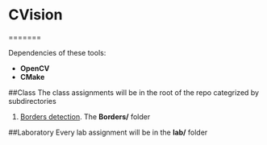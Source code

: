 # CVision
=======

Dependencies of these tools:

+ **OpenCV**
+ **CMake**

##Class
The class assignments will be in the root of the repo categrized by subdirectories

1.  [Borders detection](https://github.com/danielcardeenas/CVision/tree/master/Borders). The **Borders/** folder

##Laboratory
Every lab assignment will be in the **lab/** folder
